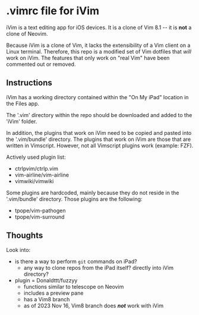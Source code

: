 # .vimrc file for iVim

iVim is a text editing app for iOS devices. It is a clone of Vim 8.1 -- it is **not** a clone of Neovim.

Because iVim is a clone of Vim, it lacks the extensibility of a Vim client on a Linux terminal. Therefore, this repo is a modified set of Vim dotfiles that *will* work on iVim. The features that only work on "real Vim" have been commented out or removed.

## Instructions

iVim has a working directory contained within the "On My iPad" location in the Files app.

The '.vim' directory within the repo should be downloaded and added to the 'iVim' folder.

In addition, the plugins that work on iVim need to be copied and pasted into the '.vim/bundle' directory. The plugins that work on iVim are those that are written in Vimscript. However, not all Vimscript plugins work (example: FZF).

Actively used plugin list:
- ctrlpvim/ctrlp.vim
- vim-airline/vim-airline
- vimwiki/vimwiki

Some plugins are hardcoded, mainly because they do not reside in the '.vim/bundle' directory. Those plugins are the following:
- tpope/vim-pathogen
- tpope/vim-surround

## Thoughts

Look into:
- is there a way to perform `git` commands on iPad?
    - any way to clone repos from the iPad itself? directly into iVim directory?
- plugin = Donaldttt/fuzzyy
    - functions similar to telescope on Neovim
    - includes a preview pane
    - has a Vim8 branch
    - as of 2023 Nov 16, Vim8 branch does ***not*** work with iVim
